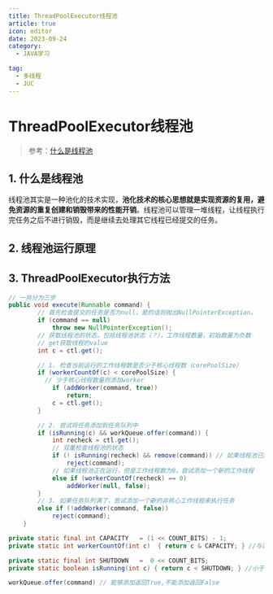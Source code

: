 ```yaml
---
title: ThreadPoolExecutor线程池
article: true
icon: editor
date: 2023-09-24
category: 
  - JAVA学习

tag:
  - 多线程
  - JUC
---
```


# ThreadPoolExecutor线程池

> 参考：[什么是线程池](https://javabetter.cn/thread/pool.html#%E4%B8%80%E3%80%81%E4%BB%80%E4%B9%88%E6%98%AF%E7%BA%BF%E7%A8%8B%E6%B1%A0)

## 1. 什么是线程池

线程池其实是一种池化的技术实现，**池化技术的核心思想就是实现资源的复用，避免资源的重复创建和销毁带来的性能开销**。线程池可以管理一堆线程，让线程执行完任务之后不进行销毁，而是继续去处理其它线程已经提交的任务。

## 2. 线程池运行原理


## 3. ThreadPoolExecutor执行方法

```java
// 一共分为三步
public void execute(Runnable command) {
        // 首先检查提交的任务是否为null，是的话则抛出NullPointerException。
        if (command == null)
            throw new NullPointerException();
        // 获取线程池的状态，包括线程池状态（？），工作线程数量，初始数量为负数
        // get获取线程的value
        int c = ctl.get();

        // 1. 检查当前运行的工作线程数是否少于核心线程数（corePoolSize）
        if (workerCountOf(c) < corePoolSize) {
          // 少于核心线程数量则添加worker
            if (addWorker(command, true))
                return;
            c = ctl.get();
        }

        // 2. 尝试将任务添加到任务队列中
        if (isRunning(c) && workQueue.offer(command)) {
            int recheck = ctl.get();
            // 双重检查线程池的状态
            if (! isRunning(recheck) && remove(command)) // 如果线程池已经停止，从队列中移除任务， && 左面为true才会执行remove函数移除任务
                reject(command);
            // 如果线程池正在运行，但是工作线程数为0，尝试添加一个新的工作线程
            else if (workerCountOf(recheck) == 0)
                addWorker(null, false);
        }
        // 3. 如果任务队列满了，尝试添加一个新的非核心工作线程来执行任务
        else if (!addWorker(command, false))
            reject(command);
    }
```

```java
private static final int CAPACITY   = (1 << COUNT_BITS) - 1;
private static int workerCountOf(int c)  { return c & CAPACITY; } //与运算获取线程数
```

```java
private static final int SHUTDOWN   =  0 << COUNT_BITS;
private static boolean isRunning(int c) { return c < SHUTDOWN; } //小于0，即为线程池正在运行
```

```java
workQueue.offer(command) // 能够添加返回True,不能添加返回False
```